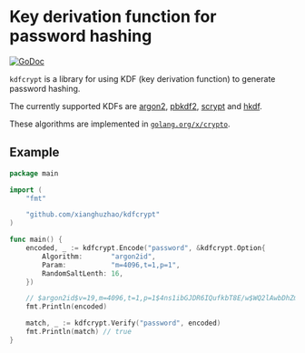 # Key derivation function for password hashing

[![GoDoc](https://godoc.org/github.com/xianghuzhao/kdfcrypt?status.svg)](https://godoc.org/github.com/xianghuzhao/kdfcrypt)

`kdfcrypt` is a library for using KDF (key derivation function) to
generate password hashing.

The currently supported KDFs are
[argon2](https://en.wikipedia.org/wiki/Argon2),
[pbkdf2](https://en.wikipedia.org/wiki/PBKDF2),
[scrypt](https://en.bitcoinwiki.org/wiki/Scrypt) and
[hkdf](https://en.wikipedia.org/wiki/HKDF).

These algorithms are implemented in
[`golang.org/x/crypto`](https://godoc.org/golang.org/x/crypto).


## Example

```go
package main

import (
	"fmt"

	"github.com/xianghuzhao/kdfcrypt"
)

func main() {
	encoded, _ := kdfcrypt.Encode("password", &kdfcrypt.Option{
		Algorithm:       "argon2id",
		Param:           "m=4096,t=1,p=1",
		RandomSaltLenth: 16,
	})

	// $argon2id$v=19,m=4096,t=1,p=1$4ns1ibGJDR6IQufkbT8E/w$WQ2lAwbDhZmZQMCMg74L00OHUFzn/IvbwDaxU6bgIys
	fmt.Println(encoded)

	match, _ := kdfcrypt.Verify("password", encoded)
	fmt.Println(match) // true
}
```
